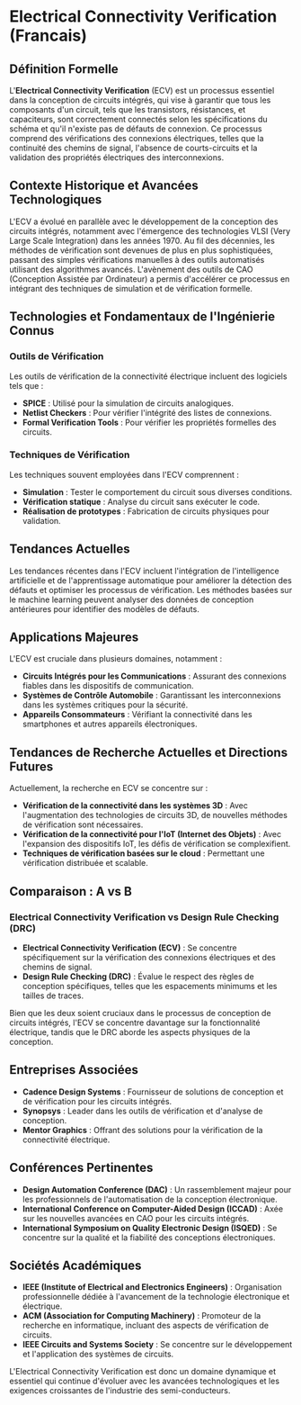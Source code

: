 # Electrical Connectivity Verification (Francais)

## Définition Formelle

L'**Electrical Connectivity Verification** (ECV) est un processus essentiel dans la conception de circuits intégrés, qui vise à garantir que tous les composants d'un circuit, tels que les transistors, résistances, et capaciteurs, sont correctement connectés selon les spécifications du schéma et qu'il n'existe pas de défauts de connexion. Ce processus comprend des vérifications des connexions électriques, telles que la continuité des chemins de signal, l'absence de courts-circuits et la validation des propriétés électriques des interconnexions.

## Contexte Historique et Avancées Technologiques

L'ECV a évolué en parallèle avec le développement de la conception des circuits intégrés, notamment avec l'émergence des technologies VLSI (Very Large Scale Integration) dans les années 1970. Au fil des décennies, les méthodes de vérification sont devenues de plus en plus sophistiquées, passant des simples vérifications manuelles à des outils automatisés utilisant des algorithmes avancés. L'avènement des outils de CAO (Conception Assistée par Ordinateur) a permis d'accélérer ce processus en intégrant des techniques de simulation et de vérification formelle.

## Technologies et Fondamentaux de l'Ingénierie Connus

### Outils de Vérification

Les outils de vérification de la connectivité électrique incluent des logiciels tels que :

- **SPICE** : Utilisé pour la simulation de circuits analogiques.
- **Netlist Checkers** : Pour vérifier l'intégrité des listes de connexions.
- **Formal Verification Tools** : Pour vérifier les propriétés formelles des circuits.

### Techniques de Vérification

Les techniques souvent employées dans l'ECV comprennent :

- **Simulation** : Tester le comportement du circuit sous diverses conditions.
- **Vérification statique** : Analyse du circuit sans exécuter le code.
- **Réalisation de prototypes** : Fabrication de circuits physiques pour validation.

## Tendances Actuelles

Les tendances récentes dans l'ECV incluent l'intégration de l'intelligence artificielle et de l'apprentissage automatique pour améliorer la détection des défauts et optimiser les processus de vérification. Les méthodes basées sur le machine learning peuvent analyser des données de conception antérieures pour identifier des modèles de défauts.

## Applications Majeures

L'ECV est cruciale dans plusieurs domaines, notamment :

- **Circuits Intégrés pour les Communications** : Assurant des connexions fiables dans les dispositifs de communication.
- **Systèmes de Contrôle Automobile** : Garantissant les interconnexions dans les systèmes critiques pour la sécurité.
- **Appareils Consommateurs** : Vérifiant la connectivité dans les smartphones et autres appareils électroniques.

## Tendances de Recherche Actuelles et Directions Futures

Actuellement, la recherche en ECV se concentre sur :

- **Vérification de la connectivité dans les systèmes 3D** : Avec l'augmentation des technologies de circuits 3D, de nouvelles méthodes de vérification sont nécessaires.
- **Vérification de la connectivité pour l'IoT (Internet des Objets)** : Avec l'expansion des dispositifs IoT, les défis de vérification se complexifient.
- **Techniques de vérification basées sur le cloud** : Permettant une vérification distribuée et scalable.

## Comparaison : A vs B

### Electrical Connectivity Verification vs Design Rule Checking (DRC)

- **Electrical Connectivity Verification (ECV)** : Se concentre spécifiquement sur la vérification des connexions électriques et des chemins de signal.
- **Design Rule Checking (DRC)** : Évalue le respect des règles de conception spécifiques, telles que les espacements minimums et les tailles de traces.

Bien que les deux soient cruciaux dans le processus de conception de circuits intégrés, l'ECV se concentre davantage sur la fonctionnalité électrique, tandis que le DRC aborde les aspects physiques de la conception.

## Entreprises Associées

- **Cadence Design Systems** : Fournisseur de solutions de conception et de vérification pour les circuits intégrés.
- **Synopsys** : Leader dans les outils de vérification et d'analyse de conception.
- **Mentor Graphics** : Offrant des solutions pour la vérification de la connectivité électrique.

## Conférences Pertinentes

- **Design Automation Conference (DAC)** : Un rassemblement majeur pour les professionnels de l'automatisation de la conception électronique.
- **International Conference on Computer-Aided Design (ICCAD)** : Axée sur les nouvelles avancées en CAO pour les circuits intégrés.
- **International Symposium on Quality Electronic Design (ISQED)** : Se concentre sur la qualité et la fiabilité des conceptions électroniques.

## Sociétés Académiques

- **IEEE (Institute of Electrical and Electronics Engineers)** : Organisation professionnelle dédiée à l'avancement de la technologie électronique et électrique.
- **ACM (Association for Computing Machinery)** : Promoteur de la recherche en informatique, incluant des aspects de vérification de circuits.
- **IEEE Circuits and Systems Society** : Se concentre sur le développement et l'application des systèmes de circuits.

L'Electrical Connectivity Verification est donc un domaine dynamique et essentiel qui continue d'évoluer avec les avancées technologiques et les exigences croissantes de l'industrie des semi-conducteurs.